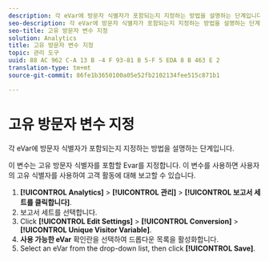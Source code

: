 ```yaml
---
description: 각 eVar에 방문자 식별자가 포함되는지 지정하는 방법을 설명하는 단계입니다.
seo-description: 각 eVar에 방문자 식별자가 포함되는지 지정하는 방법을 설명하는 단계입니다.
seo-title: 고유 방문자 변수 지정
solution: Analytics
title: 고유 방문자 변수 지정
topic: 관리 도구
uuid: 88 AC 962 C-A 13 B -4 F 93-81 B 5-F 5 EDA 8 B 463 E 2
translation-type: tm+mt
source-git-commit: 86fe1b3650100a05e52fb2102134fee515c871b1

---
```



# 고유 방문자 변수 지정

각 eVar에 방문자 식별자가 포함되는지 지정하는 방법을 설명하는 단계입니다.

이 변수는 고유 방문자 식별자를 포함할 Evar를 지정합니다. 이 변수를 사용하면 사용자의 고유 식별자를 사용하여 고객 활동에 대해 보고할 수 있습니다.

1. **[!UICONTROL Analytics]** &gt; **[!UICONTROL 관리]** &gt; **[!UICONTROL 보고서 세트를 클릭합니다]**.
1. 보고서 세트를 선택합니다.
1. Click **[!UICONTROL Edit Settings]** &gt; **[!UICONTROL Conversion]** &gt; **[!UICONTROL Unique Visitor Variable]**.
1. **사용 가능한 eVar** 확인란을 선택하여 드롭다운 목록을 활성화합니다.
1. Select an eVar from the drop-down list, then click **[!UICONTROL Save]**.
